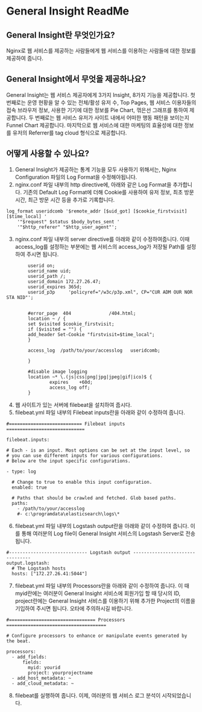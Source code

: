 # General Insight ReadMe



## General Insight란 무엇인가요?

Nginx로 웹 서비스를 제공하는 사람들에게 웹 서비스를 이용하는 사람들에 대한 정보를 제공하여 줍니다.

## General Insight에서 무엇을 제공하나요?

General Insight는 웹 서비스 제공자에게 3가지 Insight,  8가지 기능을 제공합니다. 첫 번째로는 운영 현황을 알 수 있는 전체/활성 유저 수, Top Pages, 웹 서비스 이용자들의 접속 브라우저 정보, 사용한 기기에 대한 정보를 Pie Chart, 꺾은선 그래프를 통하여 제공합니다. 두 번째로는 웹 서비스 유저가 사이트 내에서 어떠한 행동 패턴을 보이는지 Funnel Chart 제공합니다. 마지막으로 웹 서비스에 대한 마케팅의 효율성에 대한 정보를 유저의 Referrer를 tag cloud 형식으로 제공합니다.

## 어떻게 사용할 수 있나요?
1. General Insight가 제공하는 통계 기능을 모두 사용하기 위해서는, Nginx Configuration 파일의 Log Format을 수정해야됩니다.
2. nginx.conf 파일 내부의 http directive에,  아래와 같은 Log Format을 추가합니다. 기존의 Default Log Format에 더해 Cookie를 사용하여 유저 정보, 최초 방문 시간, 최근 방문 시간 등을 추가로 기록합니다.
~~~
log_format useridcomb '$remote_addr [$uid_got] [$cookie_firstvisit] [$time_local] '
    '"$request" $status $body_bytes_sent '
    '"$http_referer" "$http_user_agent"';
~~~
3. nginx.conf 파일 내부의 server directive를 아래와 같이 수정하여줍니다. 이때 access_log를 설정하는 부분에는 웹 서비스의 access_log가 저장될 Path를 설정하여 주시면 됩니다.
~~~
        userid on;
        userid_name uid;
        userid_path /;
        userid_domain 172.27.26.47;
        userid_expires 365d;
        userid_p3p     'policyref="/w3c/p3p.xml", CP="CUR ADM OUR NOR STA NID"';
       

        #error_page  404              /404.html;
        location ~ / {
        set $visited $cookie_firstvisit; 
        if ($visited = "") {
        add_header Set-Cookie "firstvisit=$time_local";
        }

        access_log  /path/to/your/accesslog   useridcomb;
        
        }

        #disable image logging
        location ~* \.(js|css|png|jpg|jpeg|gif|ico)$ {
                expires    +60d;
                access_log off;
        }

~~~
4. 웹 사이트가 있는 서버에 filebeat을 설치하여 줍시다.
5. filebeat.yml 파일 내부의 Filebeat inputs란을 아래와 같이 수정하여 줍니다.

~~~
#=========================== Filebeat inputs =============================

filebeat.inputs:

# Each - is an input. Most options can be set at the input level, so
# you can use different inputs for various configurations.
# Below are the input specific configurations.

- type: log

  # Change to true to enable this input configuration.
  enabled: true

  # Paths that should be crawled and fetched. Glob based paths.
  paths:
    - /path/to/your/accesslog
    #- c:\programdata\elasticsearch\logs\*

~~~

6. filebeat.yml 파일 내부의 Logstash output란을 아래와 같이 수정하여 줍니다. 이를 통해 여러분의 Log file이 General Insight 서비스의 Logstash Server로 전송됩니다.
~~~
#----------------------------- Logstash output --------------------------------
output.logstash:
  # The Logstash hosts
  hosts: ["172.27.26.41:5044"]

~~~

7. filebeat.yml 파일 내부의 Processors란을 아래와 같이 수정하여 줍니다. 이 때 myid란에는 여러분이  General Insight 서비스에 회원가입 할 때 당시의 ID, project란에는 General Insight 서비스를 이용하기 위해 추가한 Project의 이름을 기입하여 주시면 됩니다. 오타에 주의하시길 바랍니다. 
~~~
#================================ Processors =====================================

# Configure processors to enhance or manipulate events generated by the beat.

processors:
  - add_fields:
      fields:
        myid: yourid
        project: yourprojectname
  - add_host_metadata: ~
  - add_cloud_metadata: ~

~~~
8. filebeat를 실행하여 줍니다. 이제, 여러분의 웹 서비스 로그 분석이 시작되었습니다.
